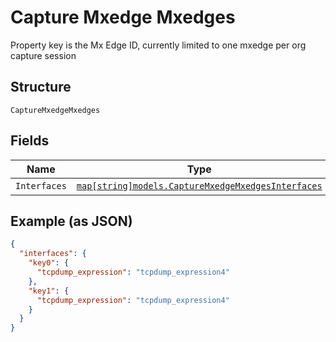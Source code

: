 
# Capture Mxedge Mxedges

Property key is the Mx Edge ID, currently limited to one mxedge per org capture session

## Structure

`CaptureMxedgeMxedges`

## Fields

| Name | Type | Tags | Description |
|  --- | --- | --- | --- |
| `Interfaces` | [`map[string]models.CaptureMxedgeMxedgesInterfaces`](../../doc/models/capture-mxedge-mxedges-interfaces.md) | Optional | - |

## Example (as JSON)

```json
{
  "interfaces": {
    "key0": {
      "tcpdump_expression": "tcpdump_expression4"
    },
    "key1": {
      "tcpdump_expression": "tcpdump_expression4"
    }
  }
}
```

